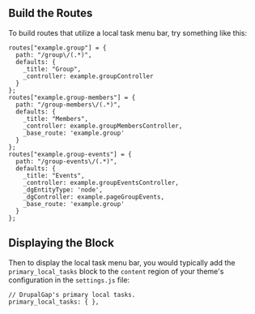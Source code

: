## Build the Routes

To build routes that utilize a local task menu bar, try something like this:

```
routes["example.group"] = {
  path: "/group\/(.*)",
  defaults: {
    _title: "Group",
    _controller: example.groupController
  }
};
routes["example.group-members"] = {
  path: "/group-members\/(.*)",
  defaults: {
    _title: "Members",
    _controller: example.groupMembersController,
    _base_route: 'example.group'
  }
};
routes["example.group-events"] = {
  path: "/group-events\/(.*)",
  defaults: {
    _title: "Events",
    _controller: example.groupEventsController,
    _dgEntityType: 'node',
    _dgController: example.pageGroupEvents,
    _base_route: 'example.group'
  }
};
```

## Displaying the Block

Then to display the local task menu bar, you would typically add the `primary_local_tasks` block to the `content` region of your theme's configuration in the `settings.js` file:

```
// DrupalGap's primary local tasks.
primary_local_tasks: { },
```

